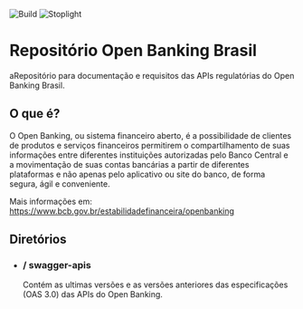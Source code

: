 ![Build](https://github.com/openbanking-brasil/areadesenvolvedor/workflows/Build/badge.svg)
![Stoplight](https://github.com/openbanking-brasil/areadesenvolvedor/workflows/Stoplight/badge.svg)
# Repositório Open Banking Brasil

aRepositório para documentação e requisitos das APIs regulatórias do Open Banking Brasil. 

## O que é? 

O Open Banking, ou sistema financeiro aberto, é a possibilidade de clientes de produtos e serviços financeiros permitirem o compartilhamento de suas informações entre diferentes instituições autorizadas pelo Banco Central e a movimentação de suas contas bancárias a partir de diferentes plataformas e não apenas pelo aplicativo ou site do banco, de forma segura, ágil e conveniente.

Mais informações em: https://www.bcb.gov.br/estabilidadefinanceira/openbanking


## Diretórios

- ### / swagger-apis
  Contém as ultimas versões e as versões anteriores das especificações (OAS 3.0) das APIs do Open Banking.
